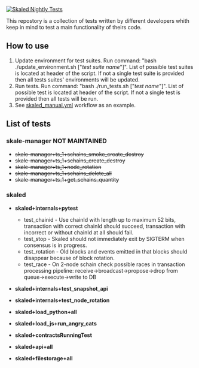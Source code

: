 [![Skaled Nightly Tests](https://github.com/skalenetwork/skale-ci-integration_tests/workflows/Skaled%20Nightly%20Tests/badge.svg)](https://github.com/skalenetwork/skale-ci-integration_tests/actions?query=workflow%3A%22Skaled+Nightly+Tests%22)

This repostory is a collection of tests written by different developers whith keep in mind to test a main functionality of theirs code.

## How to use
1. Update environment for test suites. Run command: "bash ./update_environment.sh ["*test suite name*"]". List of possible test suites is located at header of the script. If not a single test suite is provided then all tests suites' environments will be updated.
2. Run tests. Run command: "bash ./run_tests.sh ["*test name*"]". List of possible test is located at header of the script. If not a single test is provided then all tests will be run.
3. See [skaled_manual.yml](https://github.com/skalenetwork/skale-ci-integration_tests/blob/master/.github/workflows/skaled_manual.yml#L92) workflow as an example.


## List of tests
### skale-manager **NOT MAINTAINED**
 - ~~skale-manager+ts_1+schains_smoke_create_destroy~~
 - ~~skale-manager+ts_1+schains_create_destroy~~
 - ~~skale-manager+ts_1+node_rotation~~
 - ~~skale-manager+ts_1+schains_delete_all~~
 - ~~skale-manager+ts_1+get_schains_quantity~~

### skaled
 - **skaled+internals+pytest**
   - test_chainid - Use chainId with length up to maximum 52 bits, transaction with correct chainId should succeed, transaction with incorrect or without chainId at all should fail.
   - test_stop - Skaled should not immediately exit by SIGTERM when consensus is in progress.
   - test_rotation - Old blocks and events emitted in that blocks should disappear because of block rotation.
   - test_race - On 2-node schain check possible races in transaction processing pipeline: receive->broadcast->propose->drop from queue->execute->write to DB
 - **skaled+internals+test_snapshot_api**
 - **skaled+internals+test_node_rotation**
 
 - **skaled+load_python+all**
 - **skaled+load_js+run_angry_cats**
 
 - **skaled+contractsRunningTest**
 - **skaled+api+all**
 
 - **skaled+filestorage+all**
